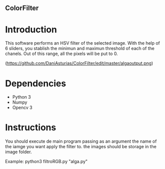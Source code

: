 ## ColorFilter

# Introduction

This software performs an HSV filter of the selected image. With the help of 6 sliders, you stablish the minimun and maximun threshold of each of the chanels. Out of this range, all the pixels will be put to 0.

(https://github.com/DaniAsturias/ColorFilter/edit/master/algaoutput.png)


# Dependencies

- Python 3
- Numpy
- Opencv 3

# Instructions

You should execute de main program passing as an argument the name of the iamge you want apply the filter to. the images should be storage in the image folder.

Example:
      python3 filtroRGB.py "alga.py"
